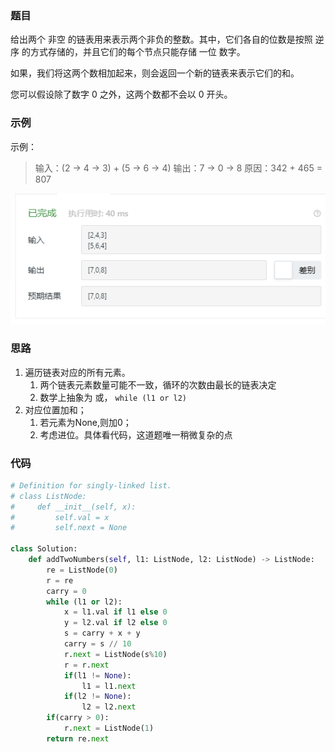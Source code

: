 ### 题目
给出两个 非空 的链表用来表示两个非负的整数。其中，它们各自的位数是按照 逆序 的方式存储的，并且它们的每个节点只能存储 一位 数字。

如果，我们将这两个数相加起来，则会返回一个新的链表来表示它们的和。

您可以假设除了数字 0 之外，这两个数都不会以 0 开头。

### 示例

示例：
>输入：(2 -> 4 -> 3) + (5 -> 6 -> 4)
输出：7 -> 0 -> 8
原因：342 + 465 = 807

![](https://raw.githubusercontent.com/wemozj/image/master/20190907130851.png)

### 思路
1. 遍历链表对应的所有元素。
    1. 两个链表元素数量可能不一致，循环的次数由最长的链表决定
    2. 数学上抽象为 或， `while (l1 or l2)`
2. 对应位置加和；
    1. 若元素为None,则加0；
    2. 考虑进位。具体看代码，这道题唯一稍微复杂的点
### 代码
```python
# Definition for singly-linked list.
# class ListNode:
#     def __init__(self, x):
#         self.val = x
#         self.next = None

class Solution:
    def addTwoNumbers(self, l1: ListNode, l2: ListNode) -> ListNode:
        re = ListNode(0)
        r = re
        carry = 0
        while (l1 or l2):
            x = l1.val if l1 else 0
            y = l2.val if l2 else 0
            s = carry + x + y
            carry = s // 10
            r.next = ListNode(s%10)
            r = r.next
            if(l1 != None):
                l1 = l1.next
            if(l2 != None):
                l2 = l2.next
        if(carry > 0):
            r.next = ListNode(1)
        return re.next                                           
